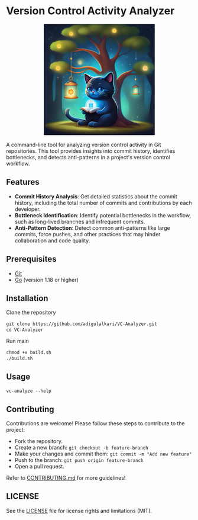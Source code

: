 # Version Control Activity Analyzer

<p align="center">
    <img src="assets/logo.png" alt="Logo" />
</p>

A command-line tool for analyzing version control activity in Git repositories. This tool provides insights into commit history, identifies bottlenecks, and detects anti-patterns in a project's version control workflow.

## Features

- **Commit History Analysis**: Get detailed statistics about the commit history, including the total number of commits and contributions by each developer.
- **Bottleneck Identification**: Identify potential bottlenecks in the workflow, such as long-lived branches and infrequent commits.
- **Anti-Pattern Detection**: Detect common anti-patterns like large commits, force pushes, and other practices that may hinder collaboration and code quality.

## Prerequisites

- [Git](https://git-scm.com/downloads)
- [Go](https://golang.org/doc/install) (version 1.18 or higher)

## Installation

Clone the repository
```
git clone https://github.com/adigulalkari/VC-Analyzer.git
cd VC-Analyzer
```
Run main
```
chmod +x build.sh
./build.sh
```

## Usage
```
vc-analyze --help
```

## Contributing
Contributions are welcome! Please follow these steps to contribute to the project:

- Fork the repository.
- Create a new branch: ```git checkout -b feature-branch```
- Make your changes and commit them: ```git commit -m "Add new feature"```
- Push to the branch: ```git push origin feature-branch```
- Open a pull request.

Refer to [CONTRIBUTING.md](https://github.com/adigulalkari/VC-Analyzer/blob/main/CONTRIBUTING.md) for more guidelines!

## LICENSE
See the [LICENSE](https://github.com/adigulalkari/VC-Analyzer/blob/main/LICENSE) file for license rights and limitations (MIT).

